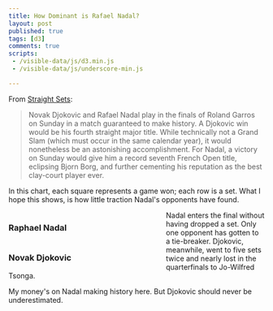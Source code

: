 ```yaml
---
title: How Dominant is Rafael Nadal?
layout: post
published: true
tags: [d3]
comments: true
scripts:
 - /visible-data/js/d3.min.js
 - /visible-data/js/underscore-min.js

---
```

<style type="text/css">
body { position: relative; }

div.caption {
    padding: .5em;
    background-color: white;
    border: 1px solid #555;
}

.chart { 
    width: 300px;
    margin-right: 10px;
    float: left;
}

#charts {
    clear: both;
    width: 100%;
}

g.match line {
    stroke: #000;
    stroke-width: 1px;
}

svg rect {
    stroke-width: 1px;
    stroke: #444;
    fill: none;
}

svg rect.player {
    fill: Steelblue;
}

svg rect.opponent {
    fill: FireBrick;
}
</style>

From [Straight Sets][ss]:

> Novak Djokovic and Rafael Nadal play in the finals of Roland Garros on Sunday in a match guaranteed to make history. A Djokovic win would be his fourth straight major title. While technically not a Grand Slam (which must occur in the same calendar year), it would nonetheless be an astonishing accomplishment. For Nadal, a victory on Sunday would give him a record seventh French Open title, eclipsing Bjorn Borg, and further cementing his reputation as the best clay-court player ever.

[ss]: http://straightsets.blogs.nytimes.com/2012/06/09/for-djokovic-and-nadal-its-a-chess-match/

In this chart, each square represents a game won; each row is a set. What I hope this shows, is how little traction Nadal's opponents have found.

<div id="charts">
    <div id="nadal" class="chart">
        <h3>Raphael Nadal</h3>
    </div>
    <div id="djokovic" class="chart">
        <h3>Novak Djokovic</h3>
    </div>
</div>

Nadal enters the final without having dropped a set. Only one opponent has gotten to a tie-breaker. Djokovic, meanwhile, went to five sets twice and nearly lost in the quarterfinals to Jo-Wilfred Tsonga.

My money's on Nadal making history here. But Djokovic should never be underestimated.

<script type="text/javascript">
// mis en place
function translate(x,y) {
    return "translate(" + x + "," + y + ")";
}

var height = 400,
    width = 290,
    pad = 10,
    scores = {},
    urls = {
        nadal: '/visible-data/data/nadal-french-open.csv',
        djokovic: '/visible-data/data/djokovic-french-open.csv'
    },
    matches, 
    sets;

var caption = d3.select('body').append('div')
    .attr('class', 'caption')
    .style('display', 'none')
    .style('position', 'absolute');

var x = d3.scale.linear()
    .range([0, width / 2])
    .domain([0, 7]); // be thankful for tiebreakers

var y = d3.scale.linear()
    .range([0, height]);

d3.csv(urls.nadal, function(data) { plot(data, 'Nadal') });
d3.csv(urls.djokovic, function(data) { plot(data, 'Djokovic') });

function plot(data, player) {
    scores[player] = data;
    _.each(data, function(d, i) {
        d.opponent = +d.opponent;
        d.player = +d.player;
        d.set = i; // store the original set index;
    });
    
    y.domain([0, data.length]);

    var chart = window[player] = d3.select('#' + player.toLowerCase()).append('svg')
        .style('height', height)
        .style('width', width);

    sets = chart.selectAll('g.set')
        .data(data)
      .enter().append('g')
        .classed('set', true)
        .attr('transform', function(d,i) { return translate(0, y(i)); });

    sets.selectAll('rect.player')
        .data(function(d) { return d3.range(d.player)})
      .enter().append('rect')
        .classed('game player', true)
        .attr('height', 10)
        .attr('width', 10)
        .attr('y', 0)
        .attr('x', function(d,i) { return x(i); });

    sets.selectAll('rect.opponent')
        .data(function(d) { return d3.range(d.opponent); })
      .enter().append('rect')
        .classed('game opponent', true)
        .attr('height', 10)
        .attr('width', 10)
        .attr('y', 0)
        .attr('x', function(d,i) { return width - x(i) - 10; });

    sets.on('mouseover', showCaption);
    sets.on('mousemove', showCaption);
    sets.on('mouseout', function(d, i) {
        caption.style('display', 'none');
    });

    function showCaption(d, i) {
        var position = d3.mouse(document.body);
        caption.style('display', 'block')
            .style('left', (position[0] + 10) + 'px')
            .style('top', (position[1] + 10) + 'px')
            .text(player + ': ' + d.player + ' - ' + d.vs + ': ' + d.opponent);
    }

}

</script>